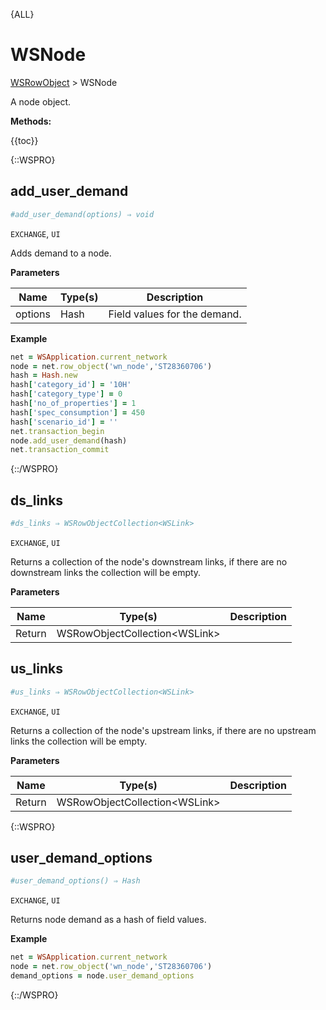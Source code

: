 {ALL}

# WSNode

[WSRowObject](./wsrowobject.md) > WSNode

A node object.

**Methods:**

{{toc}}

{::WSPRO}

## add_user_demand

```ruby
#add_user_demand(options) ⇒ void

```

`EXCHANGE`, `UI`

Adds demand to a node.

**Parameters**

| Name     | Type(s)     | Description	|
| -------- | ----------- | --------------|
| options   | Hash	 | Field values for the demand.  |

**Example**

```ruby
net = WSApplication.current_network
node = net.row_object('wn_node','ST28360706')
hash = Hash.new
hash['category_id'] = '10H'
hash['category_type'] = 0
hash['no_of_properties'] = 1
hash['spec_consumption'] = 450
hash['scenario_id'] = ''
net.transaction_begin
node.add_user_demand(hash)
net.transaction_commit
```

{::/WSPRO}

## ds_links

```ruby
#ds_links ⇒ WSRowObjectCollection<WSLink>
```

`EXCHANGE`, `UI`

Returns a collection of the node's downstream links, if there are no downstream links the collection will be empty.

**Parameters**

| Name   | Type(s)                       | Description |
| ------ | ----------------------------- | ----------- |
| Return | WSRowObjectCollection\<WSLink> |             |

## us_links

```ruby
#us_links ⇒ WSRowObjectCollection<WSLink>
```

`EXCHANGE`, `UI`

Returns a collection of the node's upstream links, if there are no upstream links the collection will be empty.

**Parameters**

| Name   | Type(s)                       | Description |
| ------ | ----------------------------- | ----------- |
| Return | WSRowObjectCollection\<WSLink> |             |


{::WSPRO}

## user_demand_options

```ruby
#user_demand_options() ⇒ Hash

```

`EXCHANGE`, `UI`

Returns node demand as a hash of field values.

**Example**

```ruby
net = WSApplication.current_network
node = net.row_object('wn_node','ST28360706')
demand_options = node.user_demand_options
```

{::/WSPRO}
